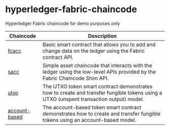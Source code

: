 # hyperledger-fabric-chaincode

Hyperledger Fabric chaincode for demo purposes only

| Chaincode  | Description |
| ------------- | ------------- |
| [fcacc](https://github.com/TommyStarK/hyperledger-fabric-chaincode/tree/master/fcacc)  | Basic smart contract that allows you to add and change data on the ledger using the Fabric contract API.   |
| [sacc](https://github.com/TommyStarK/hyperledger-fabric-chaincode/tree/master/sacc)  | Simple asset chaincode that interacts with the ledger using the low-level APIs provided by the Fabric Chaincode Shim API.  |
| [utxo](https://github.com/TommyStarK/hyperledger-fabric-chaincode/tree/master/utxo)  | The UTXO token smart contract demonstrates how to create and transfer fungible tokens using a UTXO (unspent transaction output) model.  |
| [account-based](https://github.com/TommyStarK/hyperledger-fabric-chaincode/tree/master/account-based)  | The account-based token smart contract demonstrates how to create and transfer fungible tokens using an account-based model.  |
